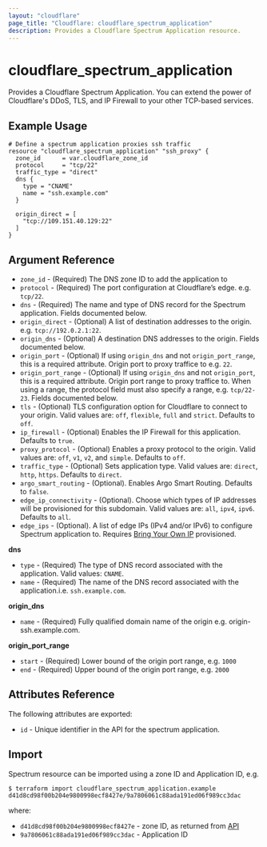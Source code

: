 ```yaml
---
layout: "cloudflare"
page_title: "Cloudflare: cloudflare_spectrum_application"
description: Provides a Cloudflare Spectrum Application resource.
---
```


# cloudflare_spectrum_application

Provides a Cloudflare Spectrum Application. You can extend the power of Cloudflare's DDoS, TLS, and IP Firewall to your other TCP-based services.

## Example Usage

```hcl
# Define a spectrum application proxies ssh traffic
resource "cloudflare_spectrum_application" "ssh_proxy" {
  zone_id      = var.cloudflare_zone_id
  protocol     = "tcp/22"
  traffic_type = "direct"
  dns {
    type = "CNAME"
    name = "ssh.example.com"
  }

  origin_direct = [
    "tcp://109.151.40.129:22"
  ]
}
```

## Argument Reference

- `zone_id` - (Required) The DNS zone ID to add the application to
- `protocol` - (Required) The port configuration at Cloudflare’s edge. e.g. `tcp/22`.
- `dns` - (Required) The name and type of DNS record for the Spectrum application. Fields documented below.
- `origin_direct` - (Optional) A list of destination addresses to the origin. e.g. `tcp://192.0.2.1:22`.
- `origin_dns` - (Optional) A destination DNS addresses to the origin. Fields documented below.
- `origin_port` - (Optional) If using `origin_dns` and not `origin_port_range`, this is a required attribute. Origin port to proxy traffice to e.g. `22`.
- `origin_port_range` - (Optional) If using `origin_dns` and not `origin_port`, this is a required attribute. Origin port range to proxy traffice to. When using a range, the protocol field must also specify a range, e.g. `tcp/22-23`. Fields documented below.
- `tls` - (Optional) TLS configuration option for Cloudflare to connect to your origin. Valid values are: `off`, `flexible`, `full` and `strict`. Defaults to `off`.
- `ip_firewall` - (Optional) Enables the IP Firewall for this application. Defaults to `true`.
- `proxy_protocol` - (Optional) Enables a proxy protocol to the origin. Valid values are: `off`, `v1`, `v2`, and `simple`. Defaults to `off`.
- `traffic_type` - (Optional) Sets application type. Valid values are: `direct`, `http`, `https`. Defaults to `direct`.
- `argo_smart_routing` - (Optional). Enables Argo Smart Routing. Defaults to `false`.
- `edge_ip_connectivity` - (Optional). Choose which types of IP addresses will be provisioned for this subdomain. Valid values are: `all`, `ipv4`, `ipv6`. Defaults to `all`.
- `edge_ips` - (Optional). A list of edge IPs (IPv4 and/or IPv6) to configure Spectrum application to. Requires [Bring Your Own IP](https://developers.cloudflare.com/spectrum/getting-started/byoip/) provisioned.

**dns**

- `type` - (Required) The type of DNS record associated with the application. Valid values: `CNAME`.
- `name` - (Required) The name of the DNS record associated with the application.i.e. `ssh.example.com`.

**origin_dns**

- `name` - (Required) Fully qualified domain name of the origin e.g. origin-ssh.example.com.

**origin_port_range**

- `start` - (Required) Lower bound of the origin port range, e.g. `1000`
- `end` - (Required) Upper bound of the origin port range, e.g. `2000`

## Attributes Reference

The following attributes are exported:

- `id` - Unique identifier in the API for the spectrum application.

## Import

Spectrum resource can be imported using a zone ID and Application ID, e.g.

```
$ terraform import cloudflare_spectrum_application.example d41d8cd98f00b204e9800998ecf8427e/9a7806061c88ada191ed06f989cc3dac
```

where:

- `d41d8cd98f00b204e9800998ecf8427e` - zone ID, as returned from [API](https://api.cloudflare.com/#zone-list-zones)
- `9a7806061c88ada191ed06f989cc3dac` - Application ID
